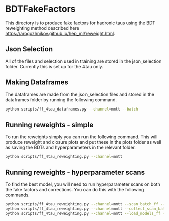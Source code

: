 # BDTFakeFactors

This directory is to produce fake factors for hadronic taus using the BDT reweighting method described here https://arogozhnikov.github.io/hep_ml/reweight.html.

## Json Selection

All of the files and selection used in training are stored in the json_selection folder. Currently this is set up for the 4tau only.

## Making Dataframes

The dataframes are made from the json_selection files and stored in the dataframes folder by running the following command.

```bash
python scripts/ff_4tau_dataframes.py --channel=mmtt --batch
```

## Running reweights - simple

To run the reweights simply you can run the following command. This will produce reweight and closure plots and put these in the plots folder as well as saving the BDTs and hyperparameters in the relevant folder.

```bash
python scripts/ff_4tau_reweighting.py --channel=mmtt 
```

## Running reweights - hyperparameter scans

To find the best model, you will need to run hyperparameter scans on both the fake factors and corrections. You can do this with the following commands.

```bash
python scripts/ff_4tau_reweighting.py --channel=mmtt --scan_batch_ff --no_plots
python scripts/ff_4tau_reweighting.py --channel=mmtt --collect_scan_batch_ff --scan_batch_correction --no_plots
python scripts/ff_4tau_reweighting.py --channel=mmtt --load_models_ff --collect_scan_batch_correction
```
